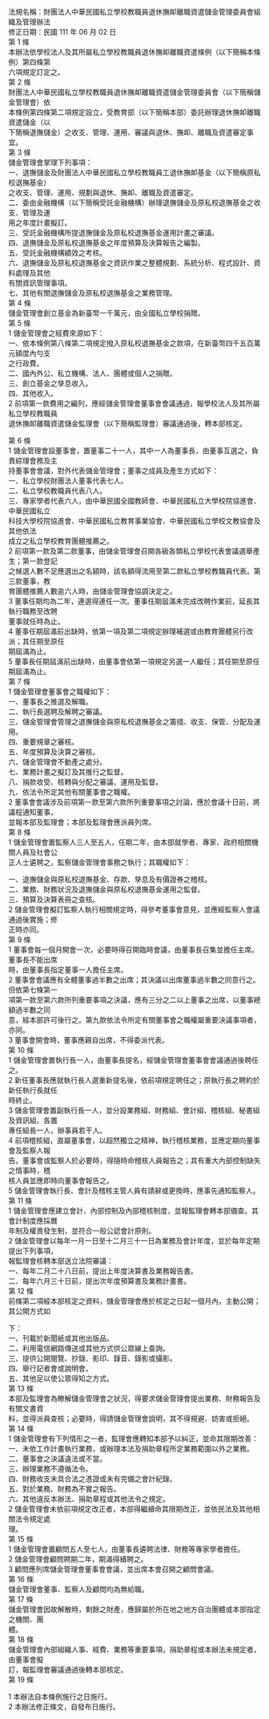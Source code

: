 法規名稱：財團法人中華民國私立學校教職員退休撫卹離職資遣儲金管理委員會組織及管理辦法  
修正日期：民國 111 年 06 月 02 日  
第 1 條  
本辦法依學校法人及其所屬私立學校教職員退休撫卹離職資遣條例（以下簡稱本條例）第四條第  
六項規定訂定之。  
第 2 條  
財團法人中華民國私立學校教職員退休撫卹離職資遣儲金管理委員會（以下簡稱儲金管理會）依  
本條例第四條第二項規定設立，受教育部（以下簡稱本部）委託辦理退休撫卹離職資遣儲金（以  
下簡稱退撫儲金）之收支、管理、運用、審議與退休、撫卹、離職及資遣審定事宜。  
第 3 條  
儲金管理會掌理下列事項：  
一、退撫儲金及財團法人中華民國私立學校教職員工退休撫卹基金（以下簡稱原私校退撫基金）  
之收支、管理、運用、規劃與退休、撫卹、離職及資遣審定。  
二、委由金融機構（以下簡稱受託金融機構）辦理退撫儲金及原私校退撫基金之收支、管理及運  
用之年度計畫擬訂。  
三、受託金融機構所提退撫儲金及原私校退撫基金運用計畫之審議。  
四、退撫儲金及原私校退撫基金之年度預算及決算報告之編製。  
五、受託金融機構績效之考核。  
六、退撫儲金及原私校退撫基金之資訊作業之整體規劃、系統分析、程式設計、資料處理及其他  
有關資訊管理事項。  
七、其他有關退撫儲金及原私校退撫基金之業務管理。  
第 4 條  
儲金管理會創立基金為新臺幣一千萬元，由全國私立學校捐贈。  
第 5 條  
1 儲金管理會之經費來源如下：  
一、依本條例第八條第二項規定撥入原私校退撫基金之款項，在新臺幣四千五百萬元額度內勻支  
之行政費。  
二、國內外公、私立機構、法人、團體或個人之捐贈。  
三、創立基金之孳息收入。  
四、其他收入。  
2 前項第一款費用之編列，應經儲金管理會董事會會議通過，報學校法人及其所屬私立學校教職員  
退休撫卹離職資遣儲金監理會（以下簡稱監理會）審議通過後，轉本部核定。  


第 6 條  
1 儲金管理會設董事會，置董事二十一人，其中一人為董事長，由董事互選之，負責綜理會務及主  
持董事會會議，對外代表儲金管理會；董事之成員及產生方式如下：  
一、私立學校財團法人董事代表七人。  
二、私立學校教職員代表八人。  
三、專家學者代表六人，由中華民國全國教師會、中華民國私立大學校院協進會、中華民國私立  
科技大學校院協進會、中華民國私立教育事業協會、中華民國私立學校文教協會及其他依法  
成立之私立學校教育團體推薦之。  
2 前項第一款及第二款董事，由儲金管理會召開各級各類私立學校代表會議選舉產生；第一款登記  
之候選人數不足應選出之名額時，該名額得流用至第二款私立學校教職員代表。第三款董事，教  
育團體推薦人數逾六人時，由儲金管理會協調決定之。  
3 董事任期均為二年，連選得連任一次。董事任期屆滿未完成改聘作業前，延長其執行職務至改聘  
董事就任時為止。  
4 董事任期屆滿前出缺時，依第一項及第二項規定辦理補選或由教育團體另行改派；其任期至原任  
期屆滿為止。  
5 董事長任期屆滿前出缺時，由董事會依第一項規定另選一人繼任；其任期至原任期屆滿為止。  
第 7 條  
1 儲金管理會董事會之職權如下：  
一、董事長之推選及解職。  
二、執行長選聘及解聘之審議。  
三、儲金管理會管理之退撫儲金與原私校退撫基金之籌措、收支、保管、分配及運用。  
四、重要規章之審核。  
五、年度預算及決算之審核。  
六、儲金管理會不動產之處分。  
七、業務計畫之擬訂及其推行之監督。  
八、捐款收受、核轉與分配之審議、運用及監督。  
九、依法令所定其他有關董事會之職權。  
2 董事會會議涉及前項第一款至第六款所列重要事項之討論，應於會議十日前，將議程通知董事，  
並報本部及監理會；本部及監理會應派員列席。  
第 8 條  
1 儲金管理會置監察人三人至五人，任期二年，由本部就學者、專家、政府相關機關人員及社會公  
正人士遴聘之，監察儲金管理會事務之執行；其職權如下：  


一、退撫儲金與原私校退撫基金、存款、孳息及有價證券之稽核。  
二、業務、財務狀況及退撫儲金與原私校退撫基金運用之監督。  
三、預算及決算表冊之查核。  
2 儲金管理會擬訂監察人執行相關規定時，得參考董事會意見，並應經監察人會議通過後實施；修  
正時亦同。  
第 9 條  
1 董事會每一個月開會一次，必要時得召開臨時會議，由董事長召集並擔任主席。董事長不能出席  
時，由董事長指定董事一人擔任主席。  
2 董事會會議應有全體董事過半數之出席；其決議以出席董事過半數之同意行之。但依第七條第一  
項第一款至第六款所列重要事項之決議，應有三分之二以上董事之出席，以董事總額過半數之同  
意，經本部許可後行之。第九款依法令所定有關董事會之職權屬重要決議事項者，亦同。  
3 董事會開會時，董事應親自出席，不得委派代表。  
第 10 條  
1 儲金管理會置執行長一人，由董事長提名，經儲金管理會董事會會議通過後聘任之。  
2 新任董事長應就執行長人選重新提名後，依前項規定聘任之；原執行長之聘約於新任執行長就任  
時終止。  
3 儲金管理會置副執行長一人，並分設業務組、財務組、會計組、稽核組、秘書組及資訊組，各置  
專任組長一人，辦事員若干人。  
4 前項稽核組，直屬董事會，以超然獨立之精神，執行稽核業務，並應定期向董事會及監察人報  
告。董事會或監察人於必要時，得隨時命稽核人員報告之；其有重大內部控制缺失之情事時，稽  
核人員並應即時向董事會報告之。  
5 儲金管理會執行長、會計及稽核主管人員有請辭或更換時，應事先通知監察人。  
第 11 條  
1 儲金管理會應建立會計、內部控制及內部稽核制度，並報監理會轉本部備查。其會計制度應採曆  
年制及權責發生制，並符合一般公認會計原則。  
2 儲金管理會以每年一月一日至十二月三十一日為業務及會計年度，並於每年定期提出下列事項，  
報監理會核轉本部送立法院審議：  
一、每年二月二十八日前，提出上年度決算書及業務報告書。  
二、每年六月三十日前，提出次年度預算書及業務計畫書。  
第 12 條  
前條第二項經本部核定之資料，儲金管理會應於核定之日起一個月內，主動公開；其公開方式如  


下：  
一、刊載於新聞紙或其他出版品。  
二、利用電信網路傳送或其他方式供公眾線上查詢。  
三、提供公開閱覽、抄錄、影印、錄音、錄影或攝影。  
四、舉行記者會或說明會。  
五、其他足以使公眾得知之方式。  
第 13 條  
本部及監理會為瞭解儲金管理會之狀況，得要求儲金管理會提出業務、財務報告及有關文書資  
料，並得派員查核；必要時，得請儲金管理會說明，其不得規避、妨害或拒絕。  
第 14 條  
1 儲金管理會有下列情形之一者，監理會應轉知本部予以糾正，並命其限期改善：  
一、未依工作計畫執行業務，或辦理本法及捐助章程所定業務範圍以外之業務。  
二、董事會之決議違法或不當。  
三、辦理業務不遵循法令。  
四、財務收支未具合法之憑證或未有完備之會計紀錄。  
五、對於業務、財務為不實之報告。  
六、其他違反本辦法、捐助章程或其他法令之規定。  
2 儲金管理會未依前項規定改正者，本部得繼續命其限期改正，並依民法及其他相關法令規定處  
理。  
第 15 條  
1 儲金管理會置顧問五人至七人，由董事長遴聘法律、財務等專家學者擔任。  
2 儲金管理會顧問聘期二年，期滿得續聘之。  
3 顧問應列席儲金管理會董事會會議，並出席本會召開之顧問會議。  
第 16 條  
儲金管理會董事、監察人及顧問均為無給職。  
第 17 條  
儲金管理會因故解散時，剩餘之財產，應歸屬於所在地之地方自治團體或本部指定之機關、團  
體。  
第 18 條  
儲金管理會內部組織人事、經費、業務等重要事項，捐助章程或本辦法未規定者，由董事會擬  
訂，報監理會審議通過後轉本部核定。  
第 19 條  


1 本辦法自本條例施行之日施行。  
2 本辦法修正條文，自發布日施行。  


